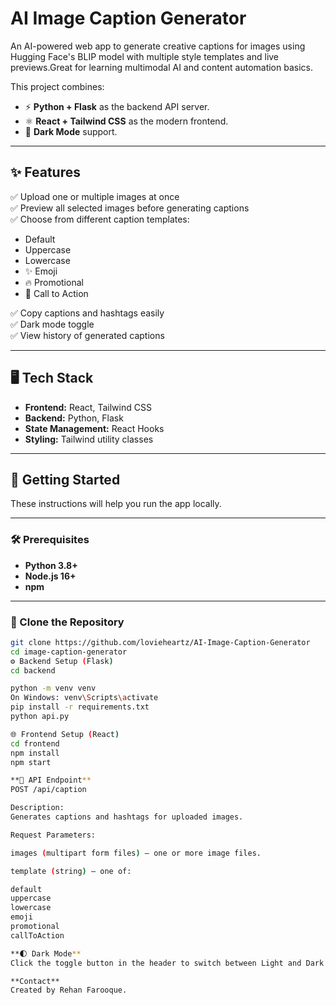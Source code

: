 # AI Image Caption Generator

An AI-powered web app to generate creative captions for images using Hugging Face's BLIP model with multiple style templates and live previews.Great for learning multimodal AI and content automation basics.

This project combines:
- ⚡ **Python + Flask** as the backend API server.
- ⚛️ **React + Tailwind CSS** as the modern frontend.
- 🌙 **Dark Mode** support.

---

## ✨ Features

✅ Upload one or multiple images at once  
✅ Preview all selected images before generating captions  
✅ Choose from different caption templates:
- Default
- Uppercase
- Lowercase
- ✨ Emoji
- 🔥 Promotional
- 💬 Call to Action  

✅ Copy captions and hashtags easily  
✅ Dark mode toggle  
✅ View history of generated captions  

---

## 🖥️ Tech Stack

- **Frontend:** React, Tailwind CSS
- **Backend:** Python, Flask
- **State Management:** React Hooks
- **Styling:** Tailwind utility classes

---

## 🚀 Getting Started

These instructions will help you run the app locally.

---

### 🛠️ Prerequisites

- **Python 3.8+**
- **Node.js 16+**
- **npm**

---

### 📂 Clone the Repository

```bash
git clone https://github.com/lovieheartz/AI-Image-Caption-Generator
cd image-caption-generator
⚙️ Backend Setup (Flask)
cd backend

python -m venv venv
On Windows: venv\Scripts\activate
pip install -r requirements.txt
python api.py

🌐 Frontend Setup (React)
cd frontend
npm install
npm start

**🎯 API Endpoint**
POST /api/caption

Description:
Generates captions and hashtags for uploaded images.

Request Parameters:

images (multipart form files) – one or more image files.

template (string) – one of:

default
uppercase
lowercase
emoji
promotional
callToAction

**🌓 Dark Mode**
Click the toggle button in the header to switch between Light and Dark themes

**Contact**
Created by Rehan Farooque.
